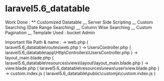 # laravel5.6_datatable

Work Done :
  ** Customized Datatable
  __ Server Side Scripting
  __ Custom Searching (Date Range Searching)
  __ Column Wise Searching
  __ Custom Pagination
  __ Template Used : bucket Admin
  
  
Important file Path & name :
  → web.php ( laravel5.6_datatable\routes\web.php )
  → UsersController.php ( laravel5.6_datatable\app\Http\Controllers\UsersController.php  )
  → layout_main.blade.php ( laravel5.6_datatable\resources\views\layout\layout_main.blade.php  )
  → view.blade.php ( laravel5.6_datatable\resources\views\user\view.blade.php  ) 
  → custom.index.js ( laravel5.6_datatable\public\customjs\custom.index.js )
  
